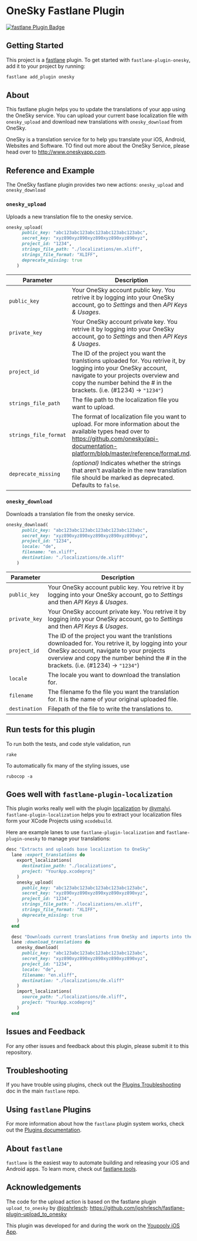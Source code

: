 # OneSky Fastlane Plugin

[![fastlane Plugin Badge](https://rawcdn.githack.com/fastlane/fastlane/master/fastlane/assets/plugin-badge.svg)](https://rubygems.org/gems/fastlane-plugin-onesky)

## Getting Started

This project is a [fastlane](https://github.com/fastlane/fastlane) plugin. To get started with `fastlane-plugin-onesky`, add it to your project by running:

```bash
fastlane add_plugin onesky
```

## About

This fastlane plugin helps you to update the translations of your app using the OneSky service. You can upload your current base localization file with `onesky_upload` and download new translations with `onesky_download` from OneSky.

OneSky is a translation service for to help ypu translate your iOS, Android, Websites and Software. TO find out more about the OneSky Service, please head over to http://www.oneskyapp.com.

## Reference and Example

The OneSky fastlane plugin provides two new actions: `onesky_upload` and `onesky_download`

### `onesky_upload`

Uploads a new translation file to the onesky service.

````ruby
onesky_upload(
      public_key: "abc123abc123abc123abc123abc123abc",
      secret_key: "xyz890xyz890xyz890xyz890xyz890xyz",
      project_id: "1234",
      strings_file_path: "./localizations/en.xliff",
      strings_file_format: "XLIFF",
      deprecate_missing: true
    )
````

Parameter | Description
--------- | -----------
`public_key` | Your OneSky account public key. You retrive it by logging into your OneSky account, go to *Settings* and then *API Keys & Usages*.
`private_key` | Your OneSky account private key. You retrive it by logging into your OneSky account, go to *Settings* and then *API Keys & Usages*.
`project_id` | The ID of the project you want the tranlstions uploaded for. You retrive it, by logging into your OneSky account, navigate to your projects overview and copy the number behind the # in the brackets. (i.e. (#1234) -> `"1234"`)
`strings_file_path` | The file path to the localization file you want to upload.
`strings_file_format` | The format of localization file you want to upload. For more information about the available types head over to https://github.com/onesky/api-documentation-platform/blob/master/reference/format.md.
`deprecate_missing` | *(optional)* Indicates whether the strings that aren't available in the new translation file should be marked as deprecated. Defaults to `false`.

### `onesky_download`

Downloads a translation file from the onesky service.

````ruby
onesky_download(
      public_key: "abc123abc123abc123abc123abc123abc",
      secret_key: "xyz890xyz890xyz890xyz890xyz890xyz",
      project_id: "1234",
      locale: "de",
      filename: "en.xliff",
      destination: "./localizations/de.xliff"
    )
````

Parameter | Description
--------- | -----------
`public_key` | Your OneSky account public key. You retrive it by logging into your OneSky account, go to *Settings* and then *API Keys & Usages*.
`private_key` | Your OneSky account private key. You retrive it by logging into your OneSky account, go to *Settings* and then *API Keys & Usages*.
`project_id` | The ID of the project you want the tranlstions downloaded for. You retrive it, by logging into your OneSky account, navigate to your projects overview and copy the number behind the # in the brackets. (i.e. (#1234) -> `"1234"`)
`locale` | The locale you want to download the translation for.
`filename` | The filename fo the file you want the translation for. It is the name of your original uploaded file.
`destination` | Filepath of the file to write the translations to.

## Run tests for this plugin

To run both the tests, and code style validation, run

```
rake
```

To automatically fix many of the styling issues, use 
```
rubocop -a
```

## Goes well with `fastlane-plugin-localization`

This plugin works really well with the plugin [localization](https://github.com/vmalyi/fastlane-plugin-localization) by [@vmalyi](https://github.com/vmalyi). `fastlane-plugin-localization` helps you to extract your localization files form your XCode Projects using `xcodebuild`.

Here are example lanes to use `fastlane-plugin-localization` and `fastlane-plugin-onesky` to manage your translations:

```Ruby
desc "Extracts and uploads base localization to OneSky"
  lane :export_translations do 
    export_localizations(
      destination_path: "./localizations",
      project: "YourApp.xcodeproj"
    )
    onesky_upload(
      public_key: "abc123abc123abc123abc123abc123abc",
      secret_key: "xyz890xyz890xyz890xyz890xyz890xyz",
      project_id: "1234",
      strings_file_path: "./localizations/en.xliff",
      strings_file_format: "XLIFF",
      deprecate_missing: true
    )
  end

  desc "Downloads current translations from OneSky and imports into the xcode project"
  lane :download_translations do 
    onesky_download(
      public_key: "abc123abc123abc123abc123abc123abc",
      secret_key: "xyz890xyz890xyz890xyz890xyz890xyz",
      project_id: "1234",
      locale: "de",
      filename: "en.xliff",
      destination: "./localizations/de.xliff"
    )
    import_localizations(
      source_path: "./localizations/de.xliff",
      project: "YourApp.xcodeproj"
    )
  end
```

## Issues and Feedback

For any other issues and feedback about this plugin, please submit it to this repository.

## Troubleshooting

If you have trouble using plugins, check out the [Plugins Troubleshooting](https://github.com/fastlane/fastlane/blob/master/fastlane/docs/PluginsTroubleshooting.md) doc in the main `fastlane` repo.

## Using `fastlane` Plugins

For more information about how the `fastlane` plugin system works, check out the [Plugins documentation](https://github.com/fastlane/fastlane/blob/master/fastlane/docs/Plugins.md).

## About `fastlane`

`fastlane` is the easiest way to automate building and releasing your iOS and Android apps. To learn more, check out [fastlane.tools](https://fastlane.tools).

## Acknowledgements
The code for the upload action is based on the fastlane plugin `upload_to_onesky` by [@joshrlesch](https://github.com/joshrlesch):
https://github.com/joshrlesch/fastlane-plugin-upload_to_onesky


This plugin was developed for and during the work on the [Youpooly iOS App](https://app.youpooly.com).
